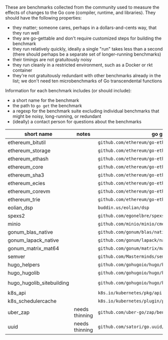 These are benchmarks collected from the community used to measure the effects of changes to the Go core (compiler, runtime, and libraries). They should have the following properties:

 - they matter; someone cares, perhaps in a dollars-and-cents way, that they run well
 - they are go-gettable and don't require customized steps for building the benchmark
 - they run relatively quickly, ideally a single "run" takes less than a second (there should perhaps be a separate set of longer-running benchmarks)
 - their timings are not gratuitously noisy
 - they run cleanly in a restricted environment, such as a Docker or rkt container
 - they're not gratuitously redundant with other benchmarks already in the list; we don't need ten microbenchmarks of Go transcendental functions

Information for each benchmark includes (or should include):

 - a short name for the benchmark
 - the path to `go get` the benchmark
 - a regexp for the benchmark suite excluding individual benchmarks that might be noisy, long-running, or redundant
 - (ideally) a contact person for questions about the benchmarks 

 | short name | notes | go get path | benchmark regexp | contact |
 | ---------- | ----- | ----------- | ---------------- | ------- |
 | ethereum_bitutil | | `github.com/ethereum/go-ethereum/common/bitutil` | `Benchmark(BaseTest2KB\|FastTest2KB\|Encoding4KBVerySparse)` | |
 | ethereum_storage | | `github.com/ethereum/go-ethereum/swarm/storage` | `BenchmarkJoin_8` | |
 | ethereum_ethash | | `github.com/ethereum/go-ethereum/consensus/ethash` | `BenchmarkHashimotoLight` | |
 | ethereum_core | | `github.com/ethereum/go-ethereum/core` | `BenchmarkChainRead_full_10k` | |
 | ethereum_sha3 | | `github.com/ethereum/go-ethereum/crypto/sha3` | `BenchmarkSha3_224_MTU` | |
 | ethereum_ecies | | `github.com/ethereum/go-ethereum/crypto/ecies` | `BenchmarkGenSharedKeyP256` | |
 | ethereum_corevm | | `github.com/ethereum/go-ethereum/core/vm` | `BenchmarkOpDiv128` | |
 | ethereum_trie | | `github.com/ethereum/go-ethereum/trie` | `Benchmark` | |
 | eolian_dsp | | `buddin.us/eolian/dsp` | `Benchmark` | |
 | spexs2 | | `github.com/egonelbre/spexs2/_benchmark/` | `BenchmarkRun/10k/1` | |
 | minio | | `github.com/minio/minio/cmd` | `BenchmarkGetObject5MbFS` | |
 | gonum_blas_native | | `github.com/gonum/blas/native` | `Benchmark(DasumMediumUnitaryInc\|Dnrm2MediumPosInc)` | |
 | gonum_lapack_native | | `github.com/gonum/lapack/native` | `BenchmarkDgeev/Circulant10` | |
 | gonum_matrix_mat64 | | `github.com/gonum/matrix/mat64` | `Benchmark(MulWorkspaceDense1000Hundredth\|ScaleVec10000Inc20)` | |
 | semver | | `github.com/Masterminds/semver` | `BenchmarkValidateVersionTildeFail` | |
 | hugo_helpers | | `github.com/gohugoio/hugo/helpers` | `Benchmark(StripHTML\|ReaderContains)` | |
 | hugo_hugolib | | `github.com/gohugoio/hugo/hugolib` | `BenchmarkParsePage` | |
 | hugo_hugolib_sitebuilding | | `github.com/gohugoio/hugo/hugolib` | `BenchmarkSiteBuilding/YAML,num_pages=10,num_tags=10,tags_per_page=20,shortcodes,render-12` | |
 | k8s_api | | `k8s.io/kubernetes/pkg/api` | `BenchmarkEncodeCodecFromInternalProtobuf` | |
 | k8s_schedulercache | | `k8s.io/kubernetes/plugin/pkg/scheduler/schedulercache` | `BenchmarkList1kNodes30kPods` | |
 | uber_zap | needs thinning | `github.com/uber-go/zap/benchmarks` | `Benchmark` | |
 | uuid | needs thinning | `github.com/satori/go.uuid/` | `Benchmark` | |
